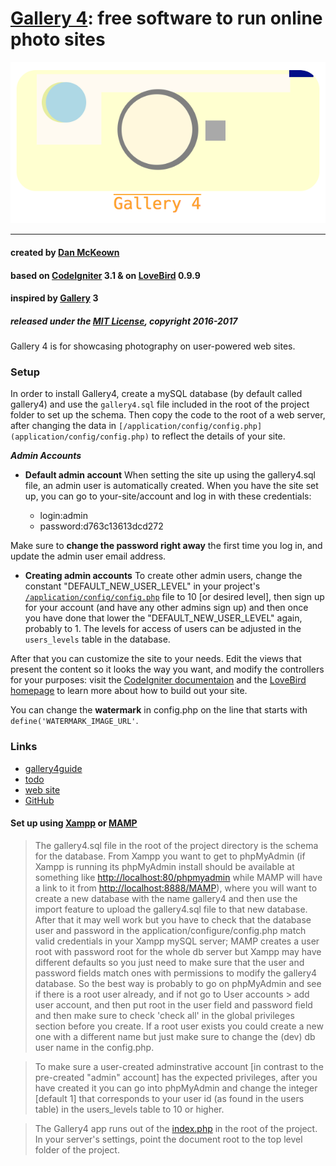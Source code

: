 [Gallery 4](http://gallery4.pacificio.com): free software to run online photo sites
=====
![gallery4logo](assets/images/gallery4logo.png)
***
#### created by [Dan McKeown](http:/danmckeown.info) ####
#### based on [CodeIgniter](http://codeigniter.com) 3.1 & on [LoveBird](http://lovebird.pacificio.com) 0.9.9 ####
#### inspired by [Gallery](http://galleryproject.org) 3 ####
##### released under the [MIT License](LICENSE), copyright 2016-2017 #####

Gallery 4 is for showcasing photography on user-powered web sites.

### Setup ###
In order to install Gallery4, create a mySQL database (by default called gallery4) and use the `gallery4.sql` file included in the root of the project folder to set up the schema.  Then copy the code to the root of a web server, after changing the data in `[/application/config/config.php](application/config/config.php)` to reflect the details of your site.

***Admin Accounts***

* **Default admin account**
When setting the site up using the gallery4.sql file, an admin user is automatically created.  When you have the site set up, you can go to your-site/account and log in with these credentials:

    - login:admin
    - password:d763c13613dcd272

Make sure to **change the password right away** the first time you log in, and update the admin user email address.

* **Creating admin accounts**
To create other admin users, change the constant "DEFAULT_NEW_USER_LEVEL" in your project's <code>[/application/config/config.php](application/config/config.php)</code> file to 10 [or desired level], then sign up for your account (and have any other admins sign up) and then once you have done that lower the "DEFAULT_NEW_USER_LEVEL" again, probably to 1.  The levels for access of users can be adjusted in the <code>users_levels</code> table in the database.

After that you can customize the site to your needs.  Edit the views that present the content so it looks the way you want, and modify the controllers for your purposes: visit the [CodeIgniter documentaion](https://www.codeigniter.com/user_guide/) and the [LoveBird homepage](http://lovebird.pacificio.com) to learn more about how to build out your site.

You can change the **watermark** in config.php on the line that starts with `define('WATERMARK_IMAGE_URL'`.  

### Links ###
- [gallery4guide](gallery4guide.md)
- [todo](todo.md)
- [web site](http://gallery4.pacificio.com)
- [GitHub](https://github.com/pacificpelican/gallery4)

#### Set up using [Xampp](https://www.apachefriends.org/index.html) or [MAMP](https://www.mamp.info/en/) ####
> The gallery4.sql file in the root of the project directory is the schema for the database.  From Xampp you want to get to phpMyAdmin (if Xampp is running its phpMyAdmin install should be available at something like [http://localhost:80/phpmyadmin](http://localhost:80/phpmyadmin) while MAMP will have a link to it from [http://localhost:8888/MAMP](http://localhost:8888/MAMP)), where you will want to create a new database with the name gallery4 and then use the import feature to upload the gallery4.sql file to that new database.  After that it may well work but you have to check that the database user and password in the application/configure/config.php match valid credentials in your Xampp mySQL server; MAMP creates a user root with password root for the whole db server but Xampp may have different defaults so you just need to make sure that the user and password fields match ones with permissions to modify the gallery4 database.
So the best way is probably to go on phpMyAdmin and see if there is a root user already, and if not go to User accounts > add user account, and then put root in the user field and password field and then make sure to check 'check all' in the global privileges section before you create.  If a root user exists you could create a new one with a different name but just make sure to change the (dev) db user name in the config.php.

> To make sure a user-created adminstrative account [in contrast to the pre-created "admin" account] has the expected privileges, after you have created it you can go into phpMyAdmin and change the integer [default 1] that corresponds to your user id (as found in the users table) in the users_levels table to 10 or higher.

> The Gallery4 app runs out of the [index.php](index.php) in the root of the project.  In your server's settings, point the document root to the top level folder of the project.

